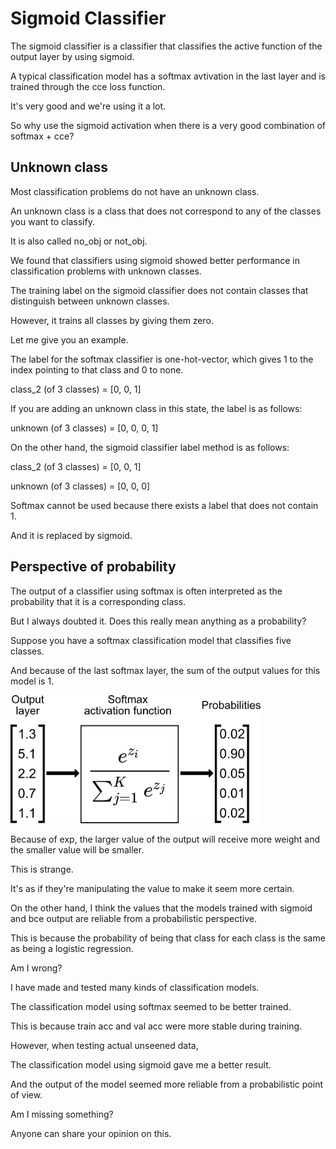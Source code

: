 # Sigmoid Classifier

The sigmoid classifier is a classifier that classifies the active function of the output layer by using sigmoid.

A typical classification model has a softmax avtivation in the last layer and is trained through the cce loss function.

It's very good and we're using it a lot.

So why use the sigmoid activation when there is a very good combination of softmax + cce?

## Unknown class

Most classification problems do not have an unknown class.

An unknown class is a class that does not correspond to any of the classes you want to classify.

It is also called no_obj or not_obj.

We found that classifiers using sigmoid showed better performance in classification problems with unknown classes.

The training label on the sigmoid classifier does not contain classes that distinguish between unknown classes.

However, it trains all classes by giving them zero.

Let me give you an example.

The label for the softmax classifier is one-hot-vector, which gives 1 to the index pointing to that class and 0 to none.

class_2 (of 3 classes) = [0, 0, 1]

If you are adding an unknown class in this state, the label is as follows:

unknown (of 3 classes) = [0, 0, 0, 1]

On the other hand, the sigmoid classifier label method is as follows:

class_2 (of 3 classes) = [0, 0, 1]

unknown (of 3 classes) = [0, 0, 0]

Softmax cannot be used because there exists a label that does not contain 1.

And it is replaced by sigmoid.

## Perspective of probability

The output of a classifier using softmax is often interpreted as the probability that it is a corresponding class.

But I always doubted it. Does this really mean anything as a probability?

Suppose you have a softmax classification model that classifies five classes.

And because of the last softmax layer, the sum of the output values for this model is 1.

<img src="/md/softmax.jpg" width="400"><br>

Because of exp, the larger value of the output will receive more weight and the smaller value will be smaller.

This is strange.

It's as if they're manipulating the value to make it seem more certain.

On the other hand, I think the values that the models trained with sigmoid and bce output are reliable from a probabilistic perspective.

This is because the probability of being that class for each class is the same as being a logistic regression.

Am I wrong?

I have made and tested many kinds of classification models.

The classification model using softmax seemed to be better trained.

This is because train acc and val acc were more stable during training.

However, when testing actual unseened data,

The classification model using sigmoid gave me a better result.

And the output of the model seemed more reliable from a probabilistic point of view.

Am I missing something?

Anyone can share your opinion on this.
